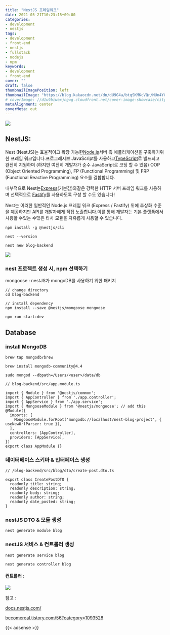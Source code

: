 ```yaml
---
title: "NestJS 프레임워크"
date: 2021-05-21T10:23:15+09:00
categories: 
- development
- nestjs
tags: 
- development
- front-end
- nestjs
- fullstack
- nodejs
- npm
keywords: 
- development
- front-end
cover: ""
draft: false
thumbnailImagePosition: left
thumbnailImage: "https://blog.kakaocdn.net/dn/dU9G4a/btqSKMKcVQr/MUn4YGbhr6gae83cSs6LCk/img.png"
# coverImage: //d1u9biwaxjngwg.cloudfront.net/cover-image-showcase/city.jpg
metaAlignment: center
coverMeta: out
---
```


<!--toc-->

![](https://blog.kakaocdn.net/dn/dU9G4a/btqSKMKcVQr/MUn4YGbhr6gae83cSs6LCk/img.png)
## NestJS:

Nest (NestJS)는 효율적이고 확장 가능한[Node.js](https://nodejs.org/)서버 측 애플리케이션을 구축하기위한 프레임 워크입니다.프로그레시브 JavaScript를 사용하고[TypeScript](http://www.typescriptlang.org/)로 빌드되고 완전히 지원하며 (하지만 여전히 개발자가 순수 JavaScript로 코딩 할 수 있음) OOP (Object Oriented Programming), FP (Functional Programming) 및 FRP (Functional Reactive Programming) 요소를 결합합니다.

내부적으로 Nest는[Express](https://expressjs.com/)(기본값)와같은 강력한 HTTP 서버 프레임 워크를 사용하며 선택적으로 [Fastify](https://github.com/fastify/fastify)를 사용하도록 구성 할 수도 있습니다!

Nest는 이러한 일반적인 Node.js 프레임 워크 (Express / Fastify) 위에 추상화 수준을 제공하지만 API를 개발자에게 직접 노출합니다.이를 통해 개발자는 기본 플랫폼에서 사용할 수있는 수많은 타사 모듈을 자유롭게 사용할 수 있습니다.

```
npm install -g @nestjs/cli

nest --version

nest new blog-backend
```

![](https://img1.daumcdn.net/thumb/R1280x0/?scode=mtistory2&fname=https%3A%2F%2Fblog.kakaocdn.net%2Fdn%2FcMiXnd%2Fbtq3VhMnbBt%2FgkQzODtQMgfJcivYOSwZOK%2Fimg.png)

### nest 프로젝트 생성 시, npm 선택하기

mongoose : nestJS가 mongoDB를 사용하기 위한 패키지

```
// change directory
cd blog-backend

// install dependency
npm install --save @nestjs/mongoose mongoose

npm run start:dev

```

## Database 

### install MongoDB 

```
brew tap mongodb/brew

brew install mongodb-community@4.4

sudo mongod --dbpath=/Users/<user>/data/db

```

```
// blog-backend/src/app.module.ts

import { Module } from '@nestjs/common';
import { AppController } from './app.controller';
import { AppService } from './app.service';
import { MongooseModule } from '@nestjs/mongoose'; // add this
@Module({
  imports: [
    MongooseModule.forRoot('mongodb://localhost/nest-blog-project', { useNewUrlParser: true }),
  ],
  controllers: [AppController],
  providers: [AppService],
})
export class AppModule {}
```

### 데이터베이스 스키마 & 인터페이스 생성

```
// /blog-backend/src/blog/dto/create-post.dto.ts

export class CreatePostDTO {
  readonly title: string;
  readonly description: string;
  readonly body: string;
  readonly author: string;
  readonly date_posted: string;
}
```

### nestJS DTO & 모듈 생성

```
nest generate module blog
```

### nestJS 서비스 & 컨트롤러 생성

```
nest generate service blog

nest generate controller blog
```

#### 컨트롤러 :

![](https://img1.daumcdn.net/thumb/R1280x0/?scode=mtistory2&fname=https%3A%2F%2Fblog.kakaocdn.net%2Fdn%2FvVU7h%2Fbtq3YMx8KTb%2FoN9KqyWXCyJSYkzj1cs4b1%2Fimg.png)

참고 :

[docs.nestjs.com/](https://docs.nestjs.com/)

[becomereal.tistory.com/56?category=1093528](https://becomereal.tistory.com/56?category=1093528)



{{< adsense >}}